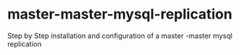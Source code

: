 # master-master-mysql-replication
Step by Step installation and configuration of a master -master mysql replication
